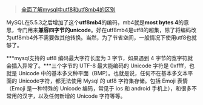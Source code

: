 > [全面了解mysql中utf8和utf8mb4的区别](https://my.oschina.net/xsh1208/blog/1052781)

MySQL在5.5.3之后增加了这个**utf8mb4**的编码，mb4就是**most bytes 4**的意思，专门用来**兼容四字节的unicode**。好在utf8mb4是utf8的超集，除了将编码改为utf8mb4外不需要做其他转换。当然，为了节省空间，一般情况下使用utf8也就够了。

***mysql支持的 utf8 编码最大字符长度为 3 字节，如果遇到 4 字节的宽字符就会插入异常了。***三个字节的 UTF-8 最大能编码的 Unicode 字符是 0xffff，也就是 Unicode 中的基本多文种平面（BMP）。也就是说，任何不在基本多文本平面的 Unicode字符，都无法使用 Mysql 的 utf8 字符集存储。包括 Emoji 表情（Emoji 是一种特殊的 Unicode 编码，常见于 ios 和 android 手机上），和很多不常用的汉字，以及任何新增的 Unicode 字符等等。

